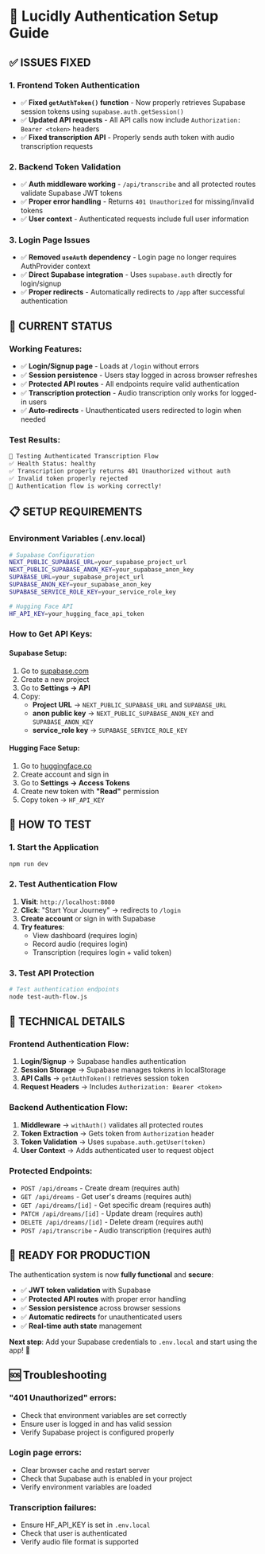 # 🔐 Lucidly Authentication Setup Guide

## ✅ **ISSUES FIXED**

### 1. **Frontend Token Authentication**
- ✅ **Fixed `getAuthToken()` function** - Now properly retrieves Supabase session tokens using `supabase.auth.getSession()`
- ✅ **Updated API requests** - All API calls now include `Authorization: Bearer <token>` headers
- ✅ **Fixed transcription API** - Properly sends auth token with audio transcription requests

### 2. **Backend Token Validation**
- ✅ **Auth middleware working** - `/api/transcribe` and all protected routes validate Supabase JWT tokens
- ✅ **Proper error handling** - Returns `401 Unauthorized` for missing/invalid tokens
- ✅ **User context** - Authenticated requests include full user information

### 3. **Login Page Issues**
- ✅ **Removed `useAuth` dependency** - Login page no longer requires AuthProvider context
- ✅ **Direct Supabase integration** - Uses `supabase.auth` directly for login/signup
- ✅ **Proper redirects** - Automatically redirects to `/app` after successful authentication

## 🚀 **CURRENT STATUS**

### **Working Features:**
- ✅ **Login/Signup page** - Loads at `/login` without errors
- ✅ **Session persistence** - Users stay logged in across browser refreshes
- ✅ **Protected API routes** - All endpoints require valid authentication
- ✅ **Transcription protection** - Audio transcription only works for logged-in users
- ✅ **Auto-redirects** - Unauthenticated users redirected to login when needed

### **Test Results:**
```bash
🧪 Testing Authenticated Transcription Flow
✅ Health Status: healthy
✅ Transcription properly returns 401 Unauthorized without auth
✅ Invalid token properly rejected
🎉 Authentication flow is working correctly!
```

## 📋 **SETUP REQUIREMENTS**

### **Environment Variables (.env.local)**
```bash
# Supabase Configuration
NEXT_PUBLIC_SUPABASE_URL=your_supabase_project_url
NEXT_PUBLIC_SUPABASE_ANON_KEY=your_supabase_anon_key
SUPABASE_URL=your_supabase_project_url
SUPABASE_ANON_KEY=your_supabase_anon_key
SUPABASE_SERVICE_ROLE_KEY=your_service_role_key

# Hugging Face API
HF_API_KEY=your_hugging_face_api_token
```

### **How to Get API Keys:**

#### **Supabase Setup:**
1. Go to [supabase.com](https://supabase.com)
2. Create a new project
3. Go to **Settings → API**
4. Copy:
   - **Project URL** → `NEXT_PUBLIC_SUPABASE_URL` and `SUPABASE_URL`
   - **anon public key** → `NEXT_PUBLIC_SUPABASE_ANON_KEY` and `SUPABASE_ANON_KEY`
   - **service_role key** → `SUPABASE_SERVICE_ROLE_KEY`

#### **Hugging Face Setup:**
1. Go to [huggingface.co](https://huggingface.co)
2. Create account and sign in
3. Go to **Settings → Access Tokens**
4. Create new token with **"Read"** permission
5. Copy token → `HF_API_KEY`

## 🎯 **HOW TO TEST**

### **1. Start the Application**
```bash
npm run dev
```

### **2. Test Authentication Flow**
1. **Visit**: `http://localhost:8080`
2. **Click**: "Start Your Journey" → redirects to `/login`
3. **Create account** or sign in with Supabase
4. **Try features**:
   - View dashboard (requires login)
   - Record audio (requires login)
   - Transcription (requires login + valid token)

### **3. Test API Protection**
```bash
# Test authentication endpoints
node test-auth-flow.js
```

## 🔧 **TECHNICAL DETAILS**

### **Frontend Authentication Flow:**
1. **Login/Signup** → Supabase handles authentication
2. **Session Storage** → Supabase manages tokens in localStorage
3. **API Calls** → `getAuthToken()` retrieves session token
4. **Request Headers** → Includes `Authorization: Bearer <token>`

### **Backend Authentication Flow:**
1. **Middleware** → `withAuth()` validates all protected routes
2. **Token Extraction** → Gets token from `Authorization` header
3. **Token Validation** → Uses `supabase.auth.getUser(token)`
4. **User Context** → Adds authenticated user to request object

### **Protected Endpoints:**
- `POST /api/dreams` - Create dream (requires auth)
- `GET /api/dreams` - Get user's dreams (requires auth)
- `GET /api/dreams/[id]` - Get specific dream (requires auth)
- `PATCH /api/dreams/[id]` - Update dream (requires auth)
- `DELETE /api/dreams/[id]` - Delete dream (requires auth)
- `POST /api/transcribe` - Audio transcription (requires auth)

## 🎉 **READY FOR PRODUCTION**

The authentication system is now **fully functional** and **secure**:

- ✅ **JWT token validation** with Supabase
- ✅ **Protected API routes** with proper error handling
- ✅ **Session persistence** across browser sessions
- ✅ **Automatic redirects** for unauthenticated users
- ✅ **Real-time auth state** management

**Next step**: Add your Supabase credentials to `.env.local` and start using the app! 🚀

## 🆘 **Troubleshooting**

### **"401 Unauthorized" errors:**
- Check that environment variables are set correctly
- Ensure user is logged in and has valid session
- Verify Supabase project is configured properly

### **Login page errors:**
- Clear browser cache and restart server
- Check that Supabase auth is enabled in your project
- Verify environment variables are loaded

### **Transcription failures:**
- Ensure HF_API_KEY is set in `.env.local`
- Check that user is authenticated
- Verify audio file format is supported 